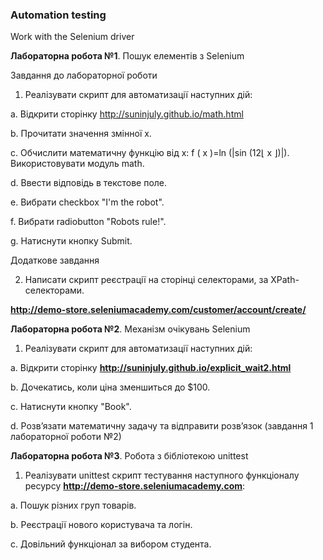 ### Automation testing

Work with the Selenium driver



**Лабораторна робота №1**. Пошук елементів з Selenium

Завдання до лабораторної роботи 

1. Реалізувати скрипт для автоматизації наступних дій: 

a. Відкрити сторінку http://suninjuly.github.io/math.html

b. Прочитати значення змінної x. 

c. Обчислити математичну функцію від x: f ( x )=ln (|sin (12⌊ x ⌋)|). Використовувати модуль math. 

d. Ввести відповідь в текстове поле. 

e. Вибрати checkbox "I'm the robot". 

f. Вибрати radiobutton "Robots rule!". 

g. Натиснути кнопку Submit. 


Додаткове завдання

2. Написати скрипт реєстрації на сторінці селекторами, за XPath-селекторами.

**http://demo-store.seleniumacademy.com/customer/account/create/**



**Лабораторна робота №2**. Механізм очікувань Selenium

1. Реалізувати скрипт для автоматизації наступних дій: 

a. Відкрити сторінку **http://suninjuly.github.io/explicit_wait2.html** 

b. Дочекатись, коли ціна зменшиться до $100. 

c. Натиснути кнопку "Book". 

d. Розв’язати математичну задачу та відправити розв’язок (завдання 1 лабораторної роботи №2)


**Лабораторна робота №3**. Робота з бібліотекою unittest

1. Реалізувати unittest скрипт тестування наступного функціоналу ресурсу **http://demo-store.seleniumacademy.com**: 

a. Пошук різних груп товарів.

b. Реєстрації нового користувача та логін.

c. Довільний функціонал за вибором студента.

